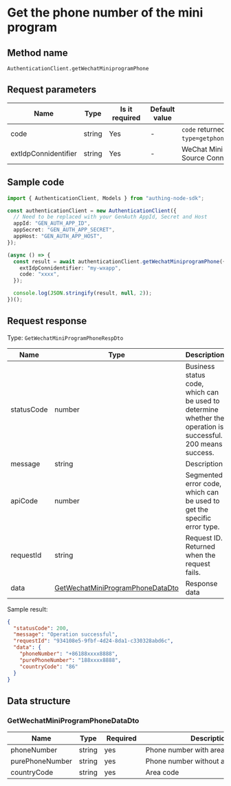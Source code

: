 # Get the phone number of the mini program

<!--
Warning ⚠️:
Do not modify this document directly,
https://github.com/Authing/authing-docs-factory
Use this project to generate
-->

<LastUpdated />

## Method name

`AuthenticationClient.getWechatMiniprogramPhone`

## Request parameters

| Name                 | Type   | <div style="width:80px">Is it required</div> | Default value | <div style="width:300px">Description</div>                         | <div style="width:200px"></div>Example value</div> |
| -------------------- | ------ | -------------------------------------------- | ------------- | ------------------------------------------------------------------ | -------------------------------------------------- |
| code                 | string | Yes                                          | -             | `code` returned by `open-type=getphonecode` interface              |                                                    |
| extIdpConnidentifier | string | Yes                                          | -             | WeChat Mini Program External Identity Source Connection Identifier | `my-wxapp`                                         |

## Sample code

```ts
import { AuthenticationClient, Models } from "authing-node-sdk";

const authenticationClient = new AuthenticationClient({
  // Need to be replaced with your GenAuth AppId, Secret and Host
  appId: "GEN_AUTH_APP_ID",
  appSecret: "GEN_AUTH_APP_SECRET",
  appHost: "GEN_AUTH_APP_HOST",
});

(async () => {
  const result = await authenticationClient.getWechatMiniprogramPhone({
    extIdpConnidentifier: "my-wxapp",
    code: "xxxx",
  });

  console.log(JSON.stringify(result, null, 2));
})();
```

## Request response

Type: `GetWechatMiniProgramPhoneRespDto`

| Name       | Type                                                                             | Description                                                                                                  |
| ---------- | -------------------------------------------------------------------------------- | ------------------------------------------------------------------------------------------------------------ |
| statusCode | number                                                                           | Business status code, which can be used to determine whether the operation is successful. 200 means success. |
| message    | string                                                                           | Description                                                                                                  |
| apiCode    | number                                                                           | Segmented error code, which can be used to get the specific error type.                                      |
| requestId  | string                                                                           | Request ID. Returned when the request fails.                                                                 |
| data       | <a href="#GetWechatMiniProgramPhoneDataDto">GetWechatMiniProgramPhoneDataDto</a> | Response data                                                                                                |

Sample result:

```json
{
  "statusCode": 200,
  "message": "Operation successful",
  "requestId": "934108e5-9fbf-4d24-8da1-c330328abd6c",
  "data": {
    "phoneNumber": "+86188xxxx8888",
    "purePhoneNumber": "188xxxx8888",
    "countryCode": "86"
  }
}
```

## Data structure

### <a id="GetWechatMiniProgramPhoneDataDto"></a> GetWechatMiniProgramPhoneDataDto

| Name            | Type   | <div style="width:80px">Required</div> | <div style="width:300px">Description</div> | <div style="width:200px">Sample value</div> |
| --------------- | ------ | -------------------------------------- | ------------------------------------------ | ------------------------------------------- |
| phoneNumber     | string | yes                                    | Phone number with area code                | `+86188xxxx8888`                            |
| purePhoneNumber | string | yes                                    | Phone number without area code             | `188xxxx8888`                               |
| countryCode     | string | yes                                    | Area code                                  | `86`                                        |
